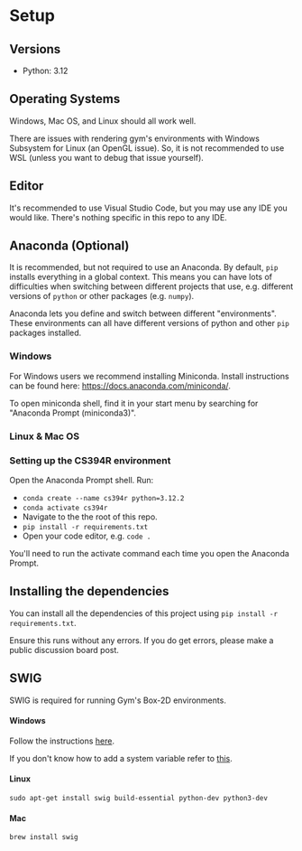 # Setup

## Versions
* Python: 3.12

## Operating Systems
Windows, Mac OS, and Linux should all work well.

There are issues with rendering gym's environments with Windows Subsystem for Linux (an OpenGL issue). So, it is not recommended to use WSL (unless you want to debug that issue yourself).

## Editor
It's recommended to use Visual Studio Code, but you may use any IDE you would like. There's nothing specific in this repo to any IDE.

## Anaconda (Optional)
It is recommended, but not required to use an Anaconda. By default, `pip` installs everything in a global context.
This means you can have lots of difficulties when switching between different projects that use, e.g.
different versions of `python` or other packages (e.g. `numpy`).

Anaconda lets you define and switch between different "environments". These environments can all have different versions of python and other `pip` packages installed.

### Windows
For Windows users we recommend installing Miniconda. Install instructions can be found here:  https://docs.anaconda.com/miniconda/.

To open miniconda shell, find it in your start menu by searching for "Anaconda Prompt (miniconda3)".

### Linux & Mac OS

### Setting up the CS394R environment
Open the Anaconda Prompt shell. Run:
* `conda create --name cs394r python=3.12.2`
* `conda activate cs394r`
* Navigate to the the root of this repo.
* `pip install -r requirements.txt`
* Open your code editor, e.g. `code .`

You'll need to run the activate command each time you open the Anaconda Prompt.

## Installing the dependencies
You can install all the dependencies of this project using `pip install -r requirements.txt`.

Ensure this runs without any errors. If you do get errors, please make a public discussion board post.

## SWIG
SWIG is required for running Gym's Box-2D environments.

#### Windows
Follow the instructions [here](https://open-box.readthedocs.io/en/latest/installation/install_swig.html).

If you don't know how to add a system variable refer to [this](https://windowsloop.com/how-to-add-to-windows-path/). 

#### Linux
`sudo apt-get install swig build-essential python-dev python3-dev`

#### Mac
`brew install swig`
